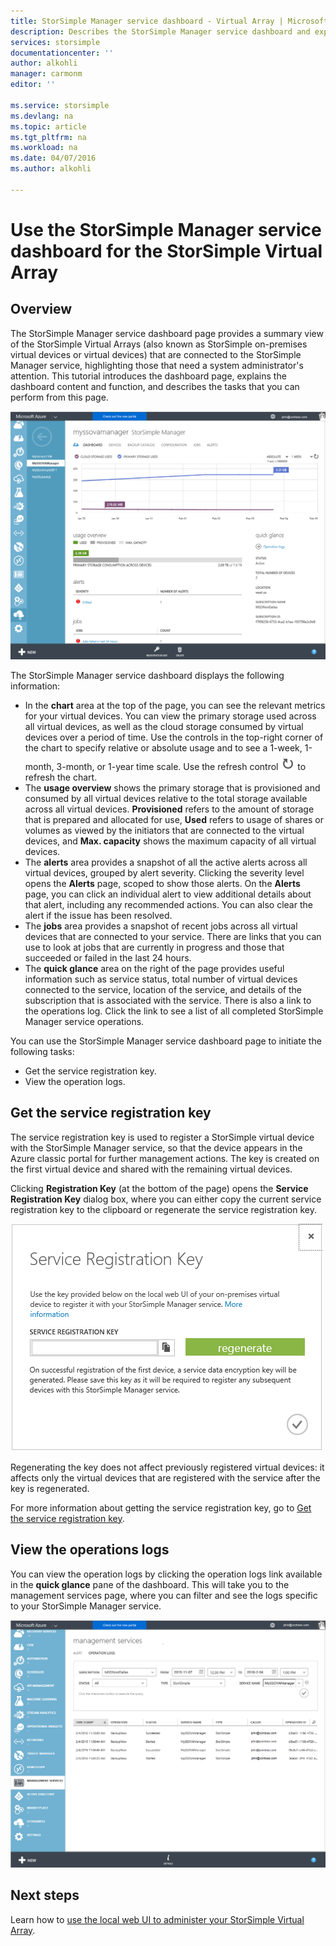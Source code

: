 ```yaml
---
title: StorSimple Manager service dashboard - Virtual Array | Microsoft Azure
description: Describes the StorSimple Manager service dashboard and explains how to use it to monitor the health of your StorSimple Virtual Array.
services: storsimple
documentationcenter: ''
author: alkohli
manager: carmonm
editor: ''

ms.service: storsimple
ms.devlang: na
ms.topic: article
ms.tgt_pltfrm: na
ms.workload: na
ms.date: 04/07/2016
ms.author: alkohli

---
```

# Use the StorSimple Manager service dashboard for the StorSimple Virtual Array
## Overview
The StorSimple Manager service dashboard page provides a summary view of the StorSimple Virtual Arrays (also known as StorSimple on-premises virtual devices or virtual devices) that are connected to the StorSimple Manager service, highlighting those that need a system administrator's attention. This tutorial introduces the dashboard page, explains the dashboard content and function, and describes the tasks that you can perform from this page.

![Service dashboard](./media/storsimple-ova-service-dashboard/dashboard1.png)

The StorSimple Manager service dashboard displays the following information:

* In the **chart** area at the top of the page, you can see the relevant metrics for your virtual devices. You can view the primary storage used across all virtual devices, as well as the cloud storage consumed by virtual devices over a period of time. Use the controls in the top-right corner of the chart to specify relative or absolute usage and to see a 1-week, 1-month, 3-month, or 1-year time scale. Use the refresh control ![refresh-control](./media/storsimple-ova-service-dashboard/refresh-control.png) to refresh the chart.
* The **usage overview** shows the primary storage that is provisioned and consumed by all virtual devices relative to the total storage available across all virtual devices. **Provisioned** refers to the amount of storage that is prepared and allocated for use, **Used** refers to usage of shares or volumes as viewed by the initiators that are connected to the virtual devices, and **Max. capacity** shows the maximum capacity of all virtual devices.
* The **alerts** area provides a snapshot of all the active alerts across all virtual devices, grouped by alert severity. Clicking the severity level opens the **Alerts** page, scoped to show those alerts. On the **Alerts** page, you can click an individual alert to view additional details about that alert, including any recommended actions. You can also clear the alert if the issue has been resolved.
* The **jobs** area provides a snapshot of recent jobs across all virtual devices that are connected to your service. There are links that you can use to look at jobs that are currently in progress and those that succeeded or failed in the last 24 hours. 
* The **quick glance** area on the right of the page provides useful information such as service status, total number of virtual devices connected to the service, location of the service, and details of the subscription that is associated with the service. There is also a link to the operations log. Click the link to see a list of all completed StorSimple Manager service operations. 

You can use the StorSimple Manager service dashboard page to initiate the following tasks:

* Get the service registration key.
* View the operation logs.

## Get the service registration key
The service registration key is used to register a StorSimple virtual device with the StorSimple Manager service, so that the device appears in the Azure classic portal for further management actions. The key is created on the first virtual device and shared with the remaining virtual devices. 

Clicking **Registration Key** (at the bottom of the page) opens the **Service Registration Key** dialog box, where you can either copy the current service registration key to the clipboard or regenerate the service registration key.

![registration key](./media/storsimple-ova-service-dashboard/service-dashboard3.png)

Regenerating the key does not affect previously registered virtual devices: it affects only the virtual devices that are registered with the service after the key is regenerated.

For more information about getting the service registration key, go to [Get the service registration key](storsimple-ova-manage-service.md#get-the-service-registration-key).

## View the operations logs
You can view the operation logs by clicking the operation logs link available in the **quick glance** pane of the dashboard. This will take you to the management services page, where you can filter and see the logs specific to your StorSimple Manager service.

![Operations log](./media/storsimple-ova-service-dashboard/ops-log.png)

## Next steps
Learn how to [use the local web UI to administer your StorSimple Virtual Array](storsimple-ova-web-ui-admin.md).

